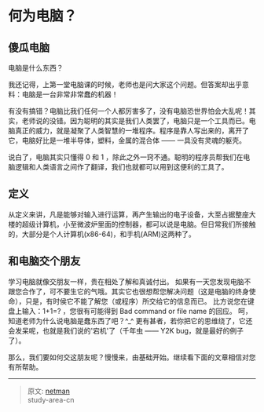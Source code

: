 # 何为电脑？

## 傻瓜电脑

电脑是什么东西？

我还记得，上第一堂电脑课的时候，老师也是问大家这个问题。但答案却出乎意料：电脑是一台非常非常蠢的机器！

有没有搞错？电脑比我们任何一个人都厉害多了，没有电脑恐世界怕会大乱呢！其实，老师说的没错。因为聪明的其实是我们人类罢了，电脑只是一个工具而已。电脑真正的威力，就是凝聚了人类智慧的一堆程序。程序是靠人写出来的，离开了它，电脑好比是一堆半导体，塑料，金属的混合体 —— 一具没有灵魂的躯壳。

说白了，电脑其实只懂得 0 和 1 ，除此之外一窍不通。聪明的程序员帮我们在电脑逻辑和人类语言之间作了翻译，我们也就都可以用到这便利的工具了。

## 定义

从定义来讲，凡是能够对输入进行运算，再产生输出的电子设备，大至占据整座大楼的超级计算机，小至微波炉里面的控制器，都可以说是电脑。但日常我们所接触的，大部分是个人计算机(x86-64)，和手机(ARM)这两种了。

## 和电脑交个朋友

学习电脑就像交朋友一样，贵在相处了解和真诚付出。 如果有一天您发现电脑不跟您合作了，可不要生它的气哦。其实它也很想帮您解决问题（这是电脑的终身使命），只是，有时侯它不能了解您（或程序）所交给它的信息而已。 比方说您在键盘上输入：1+1=? ，您很有可能得到 Bad command or file name 的回应。 呵，知道老师为什么说电脑是蠢东西了吧？^_^ 更有甚者，若你把它的思维绕了，它还会发呆呢，也就是我们说的'宕机'了（千年虫 —— Y2K bug，就是最好的例子了）。

那么，我们要如何交这朋友呢？慢慢来，由基础开始。继续看下面的文章相信对您有所帮助。

---
> 原文: [netman](http://www.study-area.org/compu/compu_defi.htm)</br>
> study-area-cn
